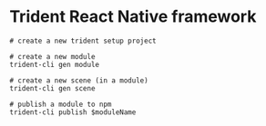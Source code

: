 # Trident React Native framework

``` shell
# create a new trident setup project

# create a new module 
trident-cli gen module 

# create a new scene (in a module)
trident-cli gen scene 

# publish a module to npm 
trident-cli publish $moduleName
```
